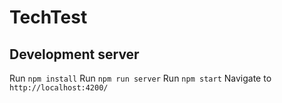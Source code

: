 # TechTest

## Development server

Run `npm install`
Run `npm run server`
Run `npm start`  Navigate to `http://localhost:4200/`

